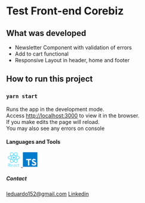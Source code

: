 # Test Front-end Corebiz

## What was developed

- Newsletter Component with validation of errors
- Add to cart functional
- Responsive Layout in header, home and footer

## How to run this project

### `yarn start`

Runs the app in the development mode.\
Access [http://localhost:3000](http://localhost:3000) to view it in the browser.\
If you make edits the page will reload.\
You may also see any errors on console

#### Languages and Tools

<p align="left"><a href="https://reactjs.org/" target="_blank"> <img src="https://raw.githubusercontent.com/devicons/devicon/master/icons/react/react-original-wordmark.svg" alt="react" width="40" height="40"/> </a> <a href="https://www.typescriptlang.org/" target="_blank"> <img src="https://raw.githubusercontent.com/devicons/devicon/master/icons/typescript/typescript-original.svg" alt="typescript" width="40" height="40"/> </a> </p>

##### Contact

<a href="mailto:leduardo152@gmail.com">leduardo152@gmail.com</a>
<a href="https://www.linkedin.com/in/luiz-eduardo-vieira-de-queiroz-0b90a0165/">Linkedin</a>